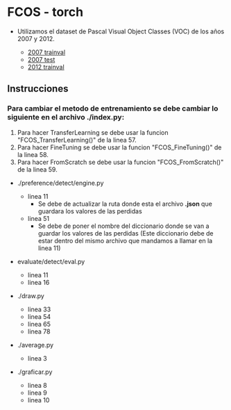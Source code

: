 # FCOS - torch

- Utilizamos el dataset de Pascal Visual Object Classes (VOC) de los años 2007 y 2012.

   - [2007 trainval](http://host.robots.ox.ac.uk/pascal/VOC/voc2007/VOCtrainval_06-Nov-2007.tar) 
   - [2007 test](http://host.robots.ox.ac.uk/pascal/VOC/voc2007/VOCtest_06-Nov-2007.tar)
   - [2012 trainval](http://host.robots.ox.ac.uk/pascal/VOC/voc2012/VOCtrainval_11-May-2012.tar)


## Instrucciones

### Para cambiar el metodo de entrenamiento se debe cambiar lo siguiente en el archivo ./index.py:
1) Para hacer TransferLearning se debe usar la funcion "FCOS_TransferLearning()" de la linea 57.
2) Para hacer FineTuning se debe usar la funcion "FCOS_FineTuning()" de la linea 58.
3) Para hacer FromScratch se debe usar la funcion "FCOS_FromScratch()" de la linea 59.

- ./preference/detect/engine.py
   - linea 11
     - Se debe de actualizar la ruta donde esta el archivo **.json** que guardara los valores de las perdidas
   - linea 51
     - Se debe de poner el nombre del diccionario donde se van a guardar los valores de las perdidas (Este diccionario debe de estar dentro del mismo archivo que mandamos a llamar en la linea 11)

- evaluate/detect/eval.py
   - linea 11
   - linea 16 

- ./draw.py
   - linea 33
   - linea 54
   - linea 65
   - linea 78

- ./average.py
   - linea 3

- ./graficar.py
   - linea 8
   - linea 9
   - linea 10

